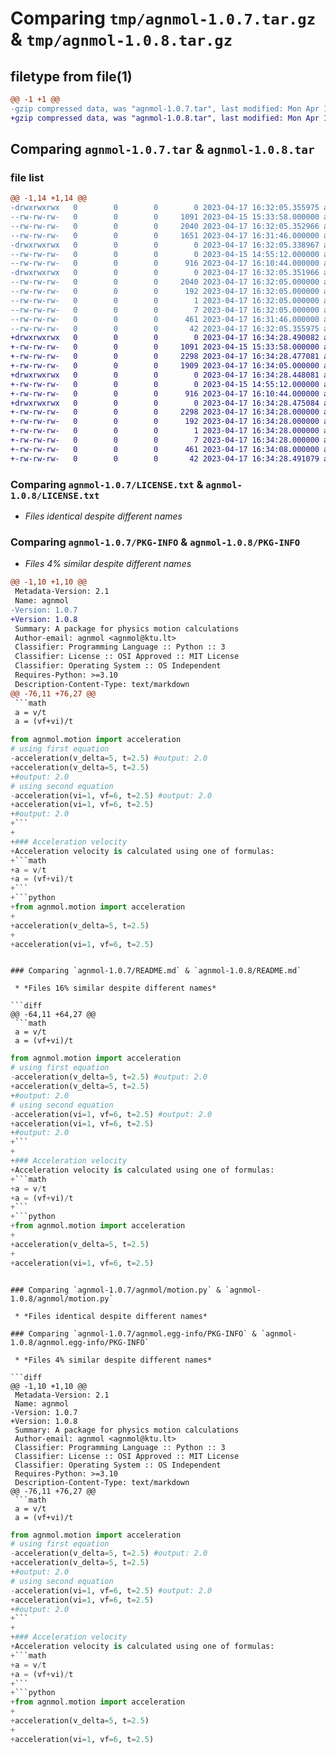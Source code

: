 # Comparing `tmp/agnmol-1.0.7.tar.gz` & `tmp/agnmol-1.0.8.tar.gz`

## filetype from file(1)

```diff
@@ -1 +1 @@
-gzip compressed data, was "agnmol-1.0.7.tar", last modified: Mon Apr 17 16:32:05 2023, max compression
+gzip compressed data, was "agnmol-1.0.8.tar", last modified: Mon Apr 17 16:34:28 2023, max compression
```

## Comparing `agnmol-1.0.7.tar` & `agnmol-1.0.8.tar`

### file list

```diff
@@ -1,14 +1,14 @@
-drwxrwxrwx   0        0        0        0 2023-04-17 16:32:05.355975 agnmol-1.0.7/
--rw-rw-rw-   0        0        0     1091 2023-04-15 15:33:58.000000 agnmol-1.0.7/LICENSE.txt
--rw-rw-rw-   0        0        0     2040 2023-04-17 16:32:05.352966 agnmol-1.0.7/PKG-INFO
--rw-rw-rw-   0        0        0     1651 2023-04-17 16:31:46.000000 agnmol-1.0.7/README.md
-drwxrwxrwx   0        0        0        0 2023-04-17 16:32:05.338967 agnmol-1.0.7/agnmol/
--rw-rw-rw-   0        0        0        0 2023-04-15 14:55:12.000000 agnmol-1.0.7/agnmol/__init__.py
--rw-rw-rw-   0        0        0      916 2023-04-17 16:10:44.000000 agnmol-1.0.7/agnmol/motion.py
-drwxrwxrwx   0        0        0        0 2023-04-17 16:32:05.351966 agnmol-1.0.7/agnmol.egg-info/
--rw-rw-rw-   0        0        0     2040 2023-04-17 16:32:05.000000 agnmol-1.0.7/agnmol.egg-info/PKG-INFO
--rw-rw-rw-   0        0        0      192 2023-04-17 16:32:05.000000 agnmol-1.0.7/agnmol.egg-info/SOURCES.txt
--rw-rw-rw-   0        0        0        1 2023-04-17 16:32:05.000000 agnmol-1.0.7/agnmol.egg-info/dependency_links.txt
--rw-rw-rw-   0        0        0        7 2023-04-17 16:32:05.000000 agnmol-1.0.7/agnmol.egg-info/top_level.txt
--rw-rw-rw-   0        0        0      461 2023-04-17 16:31:46.000000 agnmol-1.0.7/pyproject.toml
--rw-rw-rw-   0        0        0       42 2023-04-17 16:32:05.355975 agnmol-1.0.7/setup.cfg
+drwxrwxrwx   0        0        0        0 2023-04-17 16:34:28.490082 agnmol-1.0.8/
+-rw-rw-rw-   0        0        0     1091 2023-04-15 15:33:58.000000 agnmol-1.0.8/LICENSE.txt
+-rw-rw-rw-   0        0        0     2298 2023-04-17 16:34:28.477081 agnmol-1.0.8/PKG-INFO
+-rw-rw-rw-   0        0        0     1909 2023-04-17 16:34:05.000000 agnmol-1.0.8/README.md
+drwxrwxrwx   0        0        0        0 2023-04-17 16:34:28.448081 agnmol-1.0.8/agnmol/
+-rw-rw-rw-   0        0        0        0 2023-04-15 14:55:12.000000 agnmol-1.0.8/agnmol/__init__.py
+-rw-rw-rw-   0        0        0      916 2023-04-17 16:10:44.000000 agnmol-1.0.8/agnmol/motion.py
+drwxrwxrwx   0        0        0        0 2023-04-17 16:34:28.475084 agnmol-1.0.8/agnmol.egg-info/
+-rw-rw-rw-   0        0        0     2298 2023-04-17 16:34:28.000000 agnmol-1.0.8/agnmol.egg-info/PKG-INFO
+-rw-rw-rw-   0        0        0      192 2023-04-17 16:34:28.000000 agnmol-1.0.8/agnmol.egg-info/SOURCES.txt
+-rw-rw-rw-   0        0        0        1 2023-04-17 16:34:28.000000 agnmol-1.0.8/agnmol.egg-info/dependency_links.txt
+-rw-rw-rw-   0        0        0        7 2023-04-17 16:34:28.000000 agnmol-1.0.8/agnmol.egg-info/top_level.txt
+-rw-rw-rw-   0        0        0      461 2023-04-17 16:34:08.000000 agnmol-1.0.8/pyproject.toml
+-rw-rw-rw-   0        0        0       42 2023-04-17 16:34:28.491079 agnmol-1.0.8/setup.cfg
```

### Comparing `agnmol-1.0.7/LICENSE.txt` & `agnmol-1.0.8/LICENSE.txt`

 * *Files identical despite different names*

### Comparing `agnmol-1.0.7/PKG-INFO` & `agnmol-1.0.8/PKG-INFO`

 * *Files 4% similar despite different names*

```diff
@@ -1,10 +1,10 @@
 Metadata-Version: 2.1
 Name: agnmol
-Version: 1.0.7
+Version: 1.0.8
 Summary: A package for physics motion calculations
 Author-email: agnmol <agnmol@ktu.lt>
 Classifier: Programming Language :: Python :: 3
 Classifier: License :: OSI Approved :: MIT License
 Classifier: Operating System :: OS Independent
 Requires-Python: >=3.10
 Description-Content-Type: text/markdown
@@ -76,11 +76,27 @@
 ```math
 a = v/t
 a = (vf+vi)/t
 ```
 ```python
 from agnmol.motion import acceleration
 # using first equation
-acceleration(v_delta=5, t=2.5) #output: 2.0
+acceleration(v_delta=5, t=2.5) 
+#output: 2.0
 # using second equation
-acceleration(vi=1, vf=6, t=2.5) #output: 2.0
+acceleration(vi=1, vf=6, t=2.5) 
+#output: 2.0
+```
+
+### Acceleration velocity
+Acceleration velocity is calculated using one of formulas: 
+```math
+a = v/t
+a = (vf+vi)/t
+```
+```python
+from agnmol.motion import acceleration
+
+acceleration(v_delta=5, t=2.5) 
+
+acceleration(vi=1, vf=6, t=2.5)
 ```
```

### Comparing `agnmol-1.0.7/README.md` & `agnmol-1.0.8/README.md`

 * *Files 16% similar despite different names*

```diff
@@ -64,11 +64,27 @@
 ```math
 a = v/t
 a = (vf+vi)/t
 ```
 ```python
 from agnmol.motion import acceleration
 # using first equation
-acceleration(v_delta=5, t=2.5) #output: 2.0
+acceleration(v_delta=5, t=2.5) 
+#output: 2.0
 # using second equation
-acceleration(vi=1, vf=6, t=2.5) #output: 2.0
+acceleration(vi=1, vf=6, t=2.5) 
+#output: 2.0
+```
+
+### Acceleration velocity
+Acceleration velocity is calculated using one of formulas: 
+```math
+a = v/t
+a = (vf+vi)/t
+```
+```python
+from agnmol.motion import acceleration
+
+acceleration(v_delta=5, t=2.5) 
+
+acceleration(vi=1, vf=6, t=2.5)
 ```
```

### Comparing `agnmol-1.0.7/agnmol/motion.py` & `agnmol-1.0.8/agnmol/motion.py`

 * *Files identical despite different names*

### Comparing `agnmol-1.0.7/agnmol.egg-info/PKG-INFO` & `agnmol-1.0.8/agnmol.egg-info/PKG-INFO`

 * *Files 4% similar despite different names*

```diff
@@ -1,10 +1,10 @@
 Metadata-Version: 2.1
 Name: agnmol
-Version: 1.0.7
+Version: 1.0.8
 Summary: A package for physics motion calculations
 Author-email: agnmol <agnmol@ktu.lt>
 Classifier: Programming Language :: Python :: 3
 Classifier: License :: OSI Approved :: MIT License
 Classifier: Operating System :: OS Independent
 Requires-Python: >=3.10
 Description-Content-Type: text/markdown
@@ -76,11 +76,27 @@
 ```math
 a = v/t
 a = (vf+vi)/t
 ```
 ```python
 from agnmol.motion import acceleration
 # using first equation
-acceleration(v_delta=5, t=2.5) #output: 2.0
+acceleration(v_delta=5, t=2.5) 
+#output: 2.0
 # using second equation
-acceleration(vi=1, vf=6, t=2.5) #output: 2.0
+acceleration(vi=1, vf=6, t=2.5) 
+#output: 2.0
+```
+
+### Acceleration velocity
+Acceleration velocity is calculated using one of formulas: 
+```math
+a = v/t
+a = (vf+vi)/t
+```
+```python
+from agnmol.motion import acceleration
+
+acceleration(v_delta=5, t=2.5) 
+
+acceleration(vi=1, vf=6, t=2.5)
 ```
```

